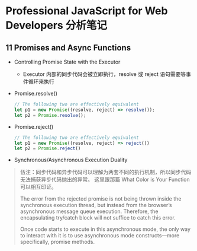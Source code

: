 # Professional JavaScript for Web Developers 分析笔记

## 11 Promises and Async Functions

- Controlling Promise State with the Executor
  - Executor 内部的同步代码会被立即执行，resolve 或 reject 语句需要等事件循环来执行

- Promise.resolve()

  ```javascript
  // The following two are effectively equivalent
  let p1 = new Promise((resolve, reject) => resolve());
  let p2 = Promise.resolve();
  ```

- Promise.reject()

  ```javascript
  // The following two are effectively equivalent
  let p1 = new Promise((resolve, reject) => reject())
  let p2 = Promise.reject()
  ```

- Synchronous/Asynchronous Execution Duality

> 伍注：同步代码和异步代码可以理解为两套不同的执行机制，所以同步代码无法捕获异步代码抛出的异常。
> 这里跟那篇 What Color is Your Function 可以相互印证。
>
> The error from the rejected promise is not being thrown inside the synchronous execution thread,
> but instead from the browser’s asynchronous message queue execution.
> Therefore, the encapsulating try/catch block will not suffice to catch this error.
>
> Once code starts to execute in this asynchronous mode,
> the only way to interact with it is to use asynchronous mode constructs—more specifically, promise methods.
